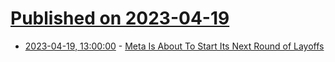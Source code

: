 # [Published on 2023-04-19](index.md)

* [2023-04-19, 13:00:00](https://tech.slashdot.org/story/23/04/19/0417257/meta-is-about-to-start-its-next-round-of-layoffs?utm_source=rss1.0mainlinkanon&utm_medium=feed) - [Meta Is About To Start Its Next Round of Layoffs](https://tech.slashdot.org/story/23/04/19/0417257/meta-is-about-to-start-its-next-round-of-layoffs?utm_source=rss1.0mainlinkanon&utm_medium=feed)
